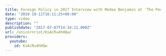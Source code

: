 ```yaml
---
title: Foreign Policy in 2017 Interview with Medea Benjamin at 'The People's Summit'
date: "2019-10-11T16:11:25+08:00"
type: video
description: ""
publishdate: "2017-07-07T14:34:11.000Z"
url: /unicornriot/KsAcRu4hHQw/
providers:
  youtube:
    id: KsAcRu4hHQw
---
```

